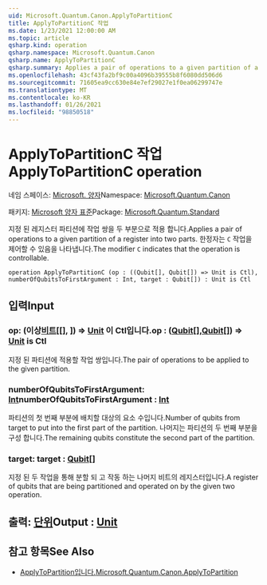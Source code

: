 ```yaml
---
uid: Microsoft.Quantum.Canon.ApplyToPartitionC
title: ApplyToPartitionC 작업
ms.date: 1/23/2021 12:00:00 AM
ms.topic: article
qsharp.kind: operation
qsharp.namespace: Microsoft.Quantum.Canon
qsharp.name: ApplyToPartitionC
qsharp.summary: Applies a pair of operations to a given partition of a register into two parts. The modifier `C` indicates that the operation is controllable.
ms.openlocfilehash: 43cf43fa2bf9c00a4096b39555b8f6080dd506d6
ms.sourcegitcommit: 71605ea9cc630e84e7ef29027e1f0ea06299747e
ms.translationtype: MT
ms.contentlocale: ko-KR
ms.lasthandoff: 01/26/2021
ms.locfileid: "98850518"
---
```

# <a name="applytopartitionc-operation"></a><span data-ttu-id="1a573-102">ApplyToPartitionC 작업</span><span class="sxs-lookup"><span data-stu-id="1a573-102">ApplyToPartitionC operation</span></span>

<span data-ttu-id="1a573-103">네임 스페이스: [Microsoft. 양자](xref:Microsoft.Quantum.Canon)</span><span class="sxs-lookup"><span data-stu-id="1a573-103">Namespace: [Microsoft.Quantum.Canon](xref:Microsoft.Quantum.Canon)</span></span>

<span data-ttu-id="1a573-104">패키지: [Microsoft 양자 표준](https://nuget.org/packages/Microsoft.Quantum.Standard)</span><span class="sxs-lookup"><span data-stu-id="1a573-104">Package: [Microsoft.Quantum.Standard](https://nuget.org/packages/Microsoft.Quantum.Standard)</span></span>


<span data-ttu-id="1a573-105">지정 된 레지스터 파티션에 작업 쌍을 두 부분으로 적용 합니다.</span><span class="sxs-lookup"><span data-stu-id="1a573-105">Applies a pair of operations to a given partition of a register into two parts.</span></span>
<span data-ttu-id="1a573-106">한정자는 `C` 작업을 제어할 수 있음을 나타냅니다.</span><span class="sxs-lookup"><span data-stu-id="1a573-106">The modifier `C` indicates that the operation is controllable.</span></span>

```qsharp
operation ApplyToPartitionC (op : ((Qubit[], Qubit[]) => Unit is Ctl), numberOfQubitsToFirstArgument : Int, target : Qubit[]) : Unit is Ctl
```


## <a name="input"></a><span data-ttu-id="1a573-107">입력</span><span class="sxs-lookup"><span data-stu-id="1a573-107">Input</span></span>

### <a name="op--qubitqubit--unit--is-ctl"></a><span data-ttu-id="1a573-108">op: (이상[비트](xref:microsoft.quantum.lang-ref.qubit)[[], [](xref:microsoft.quantum.lang-ref.qubit)]) => [Unit](xref:microsoft.quantum.lang-ref.unit) 이 Ctl입니다.</span><span class="sxs-lookup"><span data-stu-id="1a573-108">op : ([Qubit](xref:microsoft.quantum.lang-ref.qubit)[],[Qubit](xref:microsoft.quantum.lang-ref.qubit)[]) => [Unit](xref:microsoft.quantum.lang-ref.unit)  is Ctl</span></span>

<span data-ttu-id="1a573-109">지정 된 파티션에 적용할 작업 쌍입니다.</span><span class="sxs-lookup"><span data-stu-id="1a573-109">The pair of operations to be applied to the given partition.</span></span>


### <a name="numberofqubitstofirstargument--int"></a><span data-ttu-id="1a573-110">numberOfQubitsToFirstArgument: [Int](xref:microsoft.quantum.lang-ref.int)</span><span class="sxs-lookup"><span data-stu-id="1a573-110">numberOfQubitsToFirstArgument : [Int](xref:microsoft.quantum.lang-ref.int)</span></span>

<span data-ttu-id="1a573-111">파티션의 첫 번째 부분에 배치할 대상의 요소 수입니다.</span><span class="sxs-lookup"><span data-stu-id="1a573-111">Number of qubits from target to put into the first part of the partition.</span></span>
<span data-ttu-id="1a573-112">나머지는 파티션의 두 번째 부분을 구성 합니다.</span><span class="sxs-lookup"><span data-stu-id="1a573-112">The remaining qubits constitute the second part of the partition.</span></span>


### <a name="target--qubit"></a><span data-ttu-id="1a573-113">target: [](xref:microsoft.quantum.lang-ref.qubit)</span><span class="sxs-lookup"><span data-stu-id="1a573-113">target : [Qubit](xref:microsoft.quantum.lang-ref.qubit)[]</span></span>

<span data-ttu-id="1a573-114">지정 된 두 작업을 통해 분할 되 고 작동 하는 나머지 비트의 레지스터입니다.</span><span class="sxs-lookup"><span data-stu-id="1a573-114">A register of qubits that are being partitioned and operated on by the given two operation.</span></span>



## <a name="output--unit"></a><span data-ttu-id="1a573-115">출력: [단위](xref:microsoft.quantum.lang-ref.unit)</span><span class="sxs-lookup"><span data-stu-id="1a573-115">Output : [Unit](xref:microsoft.quantum.lang-ref.unit)</span></span>



## <a name="see-also"></a><span data-ttu-id="1a573-116">참고 항목</span><span class="sxs-lookup"><span data-stu-id="1a573-116">See Also</span></span>

- [<span data-ttu-id="1a573-117">ApplyToPartition입니다.</span><span class="sxs-lookup"><span data-stu-id="1a573-117">Microsoft.Quantum.Canon.ApplyToPartition</span></span>](xref:Microsoft.Quantum.Canon.ApplyToPartition)